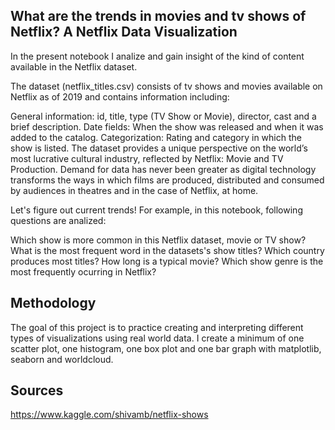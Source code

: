 ## What are the trends in movies and tv shows of Netflix? A Netflix Data Visualization

In the present notebook I analize and gain insight of the kind of content available in the Netflix dataset.

The dataset (netflix_titles.csv) consists of tv shows and movies available on Netflix as of 2019 and contains information including:

General information: id, title, type (TV Show or Movie), director, cast and a brief description.
Date fields: When the show was released and when it was added to the catalog.
Categorization: Rating and category in which the show is listed.
The dataset provides a unique perspective on the world’s most lucrative cultural industry, reflected by Netflix: Movie and TV Production. Demand for data has never been greater as digital technology transforms the ways in which films are produced, distributed and consumed by audiences in theatres and in the case of Netflix, at home.

Let's figure out current trends! For example, in this notebook, following questions are analized:

Which show is more common in this Netflix dataset, movie or TV show?
What is the most frequent word in the datasets's show titles?
Which country produces most titles?
How long is a typical movie?
Which show genre is the most frequently ocurring in Netflix?

## Methodology

The goal of this project is to practice creating and interpreting different types of visualizations using real world data. I create  a minimum of one scatter plot, one histogram, one box plot and one bar graph with matplotlib, seaborn and worldcloud.

## Sources

https://www.kaggle.com/shivamb/netflix-shows

